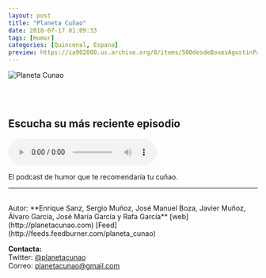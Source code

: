 ```yaml
---
layout: post
title: "Planeta Cuñao"
date: 2018-07-17 01:09:33
tags: [Humor]
categories: [Quincenal, Espana]
preview: https://ia902800.us.archive.org/8/items/500desdeBoxesAgustinPalmeiro/300-planetaCunao-JosMaraGarca.jpg
---
```


![Planeta Cunao](https://ia802800.us.archive.org/8/items/500desdeBoxesAgustinPalmeiro/500-planetaCunao-JosMaraGarca.jpg)

<br/>
<br/>

## Escucha su más reciente episodio

<!--reproductor-feed=http://feeds.feedburner.com/planeta_cunao-->
<!--reproductor-start-->
<audio id="audio" preload="auto" controls="" src="http://feedproxy.google.com/~r/planeta_cunao/~5/bCTD_sGGLQQ/1120785.mp3"></audio>
<!--reproductor-end-->

El podcast de humor que te recomendaría tu cuñao.

_ _ _

<br>
Autor: **Enrique Sanz, Sergio Muñoz, José Manuel Boza, Javier Muñoz, Álvaro García, José María García y Rafa García**  
[web](http://planetacunao.com)  
[Feed](http://feeds.feedburner.com/planeta_cunao)  


**Contacta:**  
Twitter: [@planetacunao](https://twitter.com/planetacunao)  
Correo: [planetacunao@gmail.com](mailto:planetacunao@gmail.com)  
